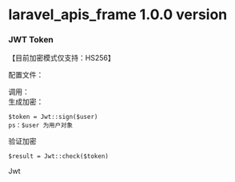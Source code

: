 # laravel_apis_frame 1.0.0 version

### JWT Token

【目前加密模式仅支持：HS256】

配置文件：

调用：  
    生成加密：  

    $token = Jwt::sign($user)
    ps：$user 为用户对象

验证加密

    $result = Jwt::check($token)
Jwt

